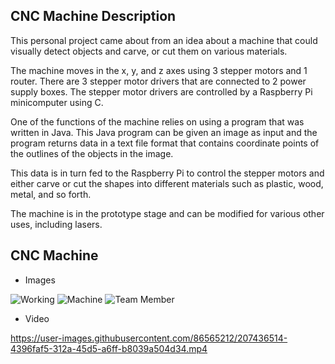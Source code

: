 ## CNC Machine Description

This personal project came about from an idea about a machine that could visually detect objects and carve, or
cut them on various materials.

The machine moves in the x, y, and z axes using 3 stepper motors and 1 router.
There are 3 stepper motor drivers that are connected to 2 power supply boxes.
The stepper motor drivers are controlled by a Raspberry Pi minicomputer using C.

One of the functions of the machine relies on using a program that was written in Java.
This Java program can be given an image as input and the program returns data in a text file format
that contains coordinate points of the outlines of the objects in the image.

This data is in turn fed to the Raspberry Pi to control the stepper motors 
and either carve or cut the shapes into different materials such as plastic, wood, metal, and so forth.

The machine is in the prototype stage and can be modified for various other uses, including lasers.

## CNC Machine

* Images

![Working](https://user-images.githubusercontent.com/86565212/207437934-0b084eb1-370b-4bb3-85dc-1c13ae679165.jpeg)
![Machine](https://user-images.githubusercontent.com/86565212/207437938-8c33cac5-bf0d-4317-bf95-34166db516fe.jpeg)
![Team Member](https://user-images.githubusercontent.com/86565212/207437941-30b25181-c872-4d79-9fbc-00dc2ad95c12.jpeg)

* Video

https://user-images.githubusercontent.com/86565212/207436514-4396faf5-312a-45d5-a6ff-b8039a504d34.mp4



